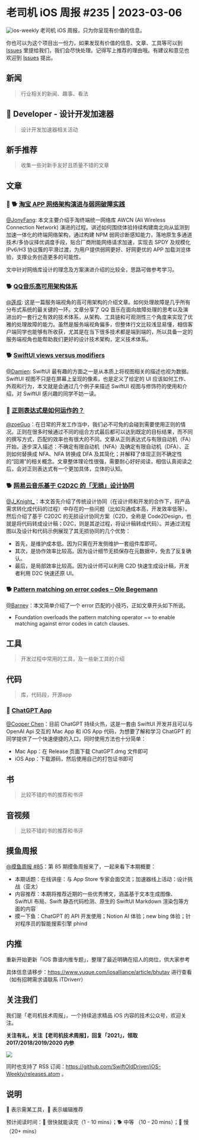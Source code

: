 # 老司机 iOS 周报 #235 | 2023-03-06

![ios-weekly](https://github.com/SwiftOldDriver/iOS-Weekly/blob/master/assets/ios-weekly.png?raw=true)
老司机 iOS 周报，只为你呈现有价值的信息。

你也可以为这个项目出一份力，如果发现有价值的信息、文章、工具等可以到 [Issues](https://github.com/SwiftOldDriver/iOS-Weekly/issues) 里提给我们，我们会尽快处理。记得写上推荐的理由哦。有建议和意见也欢迎到 [Issues](https://github.com/SwiftOldDriver/iOS-Weekly/issues) 提出。

## 新闻

> 行业相关的新闻、趣事、看法

##  Developer - 设计开发加速器

> 设计开发加速器相关活动

## 新手推荐

> 收集一些对新手友好且质量不错的文章

## 文章

### 🌟 🐕 [淘宝 APP 网络架构演进与弱网破障实践](https://mp.weixin.qq.com/s/YomDksoRv_Chuw7oHBzzFA)

[@JonyFang](https://github.com/jonyfang): 本文主要介绍手淘终端统一网络库 AWCN (Ali Wireless Connection Network) 演进的过程。讲述如何围绕体验持续构建南北向从监测到加速一体化的终端网络架构，通过构建 NPM 弱网诊断感知能力，落地原生多通道技术/多协议择优调度手段，贴合厂商附能网络请求加速，实现去 SPDY 及规模化 IPv6/H3 协议簇的平滑过渡，为用户提供弱网更好、好网更优的 APP 加载浏览体验，支撑业务创造更多的可能性。

文中针对网络库设计的理念及方案演进介绍的比较全，思路可做参考学习。

### 🐕 [QQ音乐高可用架构体系](https://mp.weixin.qq.com/s/G00cwGYAr6l2Px6-DiwXLA)
[@莲叔](https://github.com/aaaron7): 这是一篇服务端视角的高可用架构的介绍文章。如何处理故障是几乎所有分布式系统的最关键的一环。文章分享了 QQ 音乐在面向故障处理的思考以及演进出的一套行之有效的技术体系，从架构、工具链和可观测性三个角度来实现了优雅的处理故障的能力。虽然是服务端视角偏多，但整体行文比较浅显易懂，相信客户端同学也能够有所收获，尤其是在当下很多技术都是端到端的，所以具备一定的服务端视角也能帮助我们更好的设计技术架构，定义技术体系。

### 🐕 [SwiftUI views versus modifiers](https://www.swiftbysundell.com/articles/swiftui-views-versus-modifiers/)
[@Damien](https://github.com/ZengyiMa): SwiftUI 最有趣的方面之一是从本质上将视图相关的描述也视为数据。SwiftUI 视图不只是在屏幕上呈现的像素，也是定义了给定的 UI 应该如何工作、外观和行为，本文就是会通过几个例子来描述 SwiftUI 视图与修饰符的使用和介绍，对 SwiftUI 感兴趣的同学不妨一读。

### 🐢 [正则表达式是如何运作的？](https://mp.weixin.qq.com/s/i_C4ATnajxRDGlTA8dJDHg)
[@zoeGuo](https://github.com/zoeGuo)：在日常的开发工作当中，我们必不可免的会碰到需要使用正则的情况。正则在很多时候通过不同的组合方式最后都可以达到既定的目标结果，而不同的撰写方式，匹配的效率也有很大的不同。文章从正则表达式与有限自动机（FA）开始，逐步深入描述：不确定有限自动机（NFA）及确定有限自动机（DFA）、正则如何替换成 NFA、NFA 转换成 DFA 及其简化；并解释了体现正则不确定性的“回溯”的相关概念。文章整体理论性很强，需要耐心好好阅读，相信认真阅读之后，会对正则表达式有一个更加具体，立体的认知。

### 🐕 [网易云音乐基于 C2D2C 的「无损」设计协同](https://mp.weixin.qq.com/s/ngQXWLhwV7wDyTMlr3QxmQ)

[@J_Knight_](https://github.com/knightsj)：本文首先介绍了传统设计协同（在设计师和开发的合作下，将产品需求转化成代码的过程）中存在的一些问题（比如沟通成本高，开发效率低等）。然后介绍了基于 C2D2C 的无损设计协同方案（C2D，全称是 Code2Design，也就是将代码转成设计稿；D2C，则是其逆过程，将设计稿转成代码）。并通过流程图以及设计和代码示例展现了其无损协同的几个优势：
- 首先，是维护成本低。因为只需在开发侧维护一套组件库即可。
- 其次，是协作效率比较高。因为设计细节无损保存在元数据中，免去了反复确认。
- 最后，是局部效率比较高。因为设计师可以利用 C2D 快速生成设计稿，开发者利用 D2C 快速还原 UI。

### 🐕 [Pattern matching on error codes – Ole Begemann](https://oleb.net/blog/2023/catch-error-code/)

[@Barney](https://github.com/BarneyZhaoooo)：本文简单介绍了一个 error 匹配的小技巧，正如文章开头如下所说。

- Foundation overloads the pattern matching operator ~= to enable matching against error codes in catch clauses. 

## 工具

> 开发过程中常用的工具，及一些新工具的介绍

## 代码

> 库，代码段，开源app
### 🐎 [ChatGPT App](https://github.com/chenxi92/ChatGPT)

[@Cooper Chen](https://github.com/cjlcooper)：目前 ChatGPT 持续火热，这是一套由 SwiftUI 开发并且可以与 OpenAI Api 交互的 Mac App 和 iOS App 代码，为想要了解和学习 ChatGPT 的同学提供了一个快速便捷的入口，同时使用方法也十分简单：
- Mac App：在 Release 页面下载 ChatGPT.dmg 文件即可
- iOS App：下载源码，然后使用自己的打包证书即可

## 书

> 比较不错的书的推荐和书评

## 音视频

> 比较不错的书的推荐和书评

## 摸鱼周报

[@摸鱼周报 #85](https://mp.weixin.qq.com/s/Hhb7ZCDDqEcpIRTlUKiGTQ)：第 85 期摸鱼周报来了，一起来看下本期概要：

* 本期话题：在线讲座：与 App Store 专家会面交流；加速器线上活动：设计挑战（亚太）
* 内容推荐：本期将推荐近期的一些优秀博文，涵盖基于文本生成图像、SwiftUI 布局、Swift 静态代码检测、原生的 SwiftUI Markdown 渲染包等方面的内容
* 摸一下鱼：ChatGPT 的 API 开发使用；Notion AI 体验；new bing 体验；针对程序员的智能搜索引擎 phind

## 内推

重新开始更新「iOS 靠谱内推专题」，整理了最近明确在招人的岗位，供大家参考

具体信息请移步：https://www.yuque.com/iosalliance/article/bhutav 进行查看（如有招聘需求请联系 iTDriverr）

## 关注我们

我们是「老司机技术周报」，一个持续追求精品 iOS 内容的技术公众号，欢迎关注。

**关注有礼，关注【老司机技术周报】，回复「2021」，领取 2017/2018/2019/2020 内参**

![](https://github.com/SwiftOldDriver/iOS-Weekly/blob/master/assets/qrcode_for_wechat.jpg?raw=true)

同时也支持了 RSS 订阅：https://github.com/SwiftOldDriver/iOS-Weekly/releases.atom 。

## 说明

🚧 表示需某工具，🌟 表示编辑推荐

预计阅读时间：🐎 很快就能读完（1 - 10 mins）；🐕 中等 （10 - 20 mins）；🐢 慢（20+ mins）
